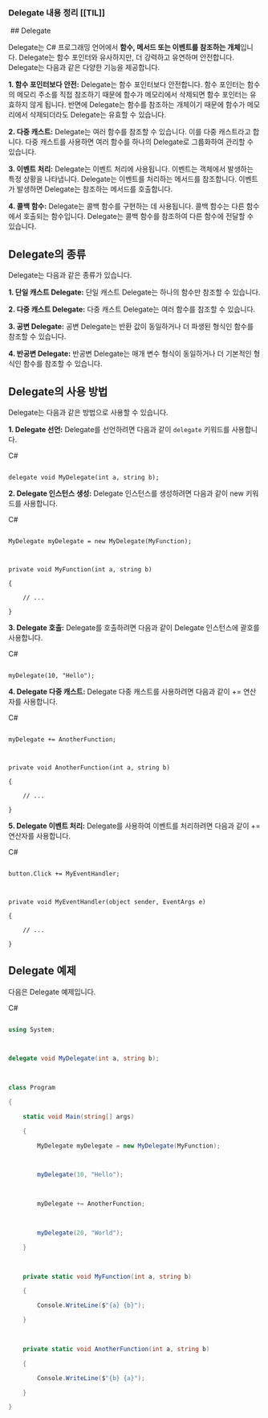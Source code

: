 ### Delegate 내용 정리 [[TIL]]

 ## Delegate

  

Delegate는 C# 프로그래밍 언어에서 **함수, 메서드 또는 이벤트를 참조하는 개체**입니다. Delegate는 함수 포인터와 유사하지만, 더 강력하고 유연하며 안전합니다. Delegate는 다음과 같은 다양한 기능을 제공합니다.

  

**1. 함수 포인터보다 안전:** Delegate는 함수 포인터보다 안전합니다. 함수 포인터는 함수의 메모리 주소를 직접 참조하기 때문에 함수가 메모리에서 삭제되면 함수 포인터는 유효하지 않게 됩니다. 반면에 Delegate는 함수를 참조하는 개체이기 때문에 함수가 메모리에서 삭제되더라도 Delegate는 유효할 수 있습니다.

  

**2. 다중 캐스트:** Delegate는 여러 함수를 참조할 수 있습니다. 이를 다중 캐스트라고 합니다. 다중 캐스트를 사용하면 여러 함수를 하나의 Delegate로 그룹화하여 관리할 수 있습니다.

  

**3. 이벤트 처리:** Delegate는 이벤트 처리에 사용됩니다. 이벤트는 객체에서 발생하는 특정 상황을 나타냅니다. Delegate는 이벤트를 처리하는 메서드를 참조합니다. 이벤트가 발생하면 Delegate는 참조하는 메서드를 호출합니다.

  

**4. 콜백 함수:** Delegate는 콜백 함수를 구현하는 데 사용됩니다. 콜백 함수는 다른 함수에서 호출되는 함수입니다. Delegate는 콜백 함수를 참조하여 다른 함수에 전달할 수 있습니다.

  

## Delegate의 종류

  

Delegate는 다음과 같은 종류가 있습니다.

  

**1. 단일 캐스트 Delegate:** 단일 캐스트 Delegate는 하나의 함수만 참조할 수 있습니다.

  

**2. 다중 캐스트 Delegate:** 다중 캐스트 Delegate는 여러 함수를 참조할 수 있습니다.

  

**3. 공변 Delegate:** 공변 Delegate는 반환 값이 동일하거나 더 파생된 형식인 함수를 참조할 수 있습니다.

  

**4. 반공변 Delegate:** 반공변 Delegate는 매개 변수 형식이 동일하거나 더 기본적인 형식인 함수를 참조할 수 있습니다.

  

## Delegate의 사용 방법

  

Delegate는 다음과 같은 방법으로 사용할 수 있습니다.

  

**1. Delegate 선언:** Delegate를 선언하려면 다음과 같이 `delegate` 키워드를 사용합니다.

  

C#

  

```

delegate void MyDelegate(int a, string b);

```

  

  

**2. Delegate 인스턴스 생성:** Delegate 인스턴스를 생성하려면 다음과 같이 new 키워드를 사용합니다.

  

C#

  

```

MyDelegate myDelegate = new MyDelegate(MyFunction);

  

private void MyFunction(int a, string b)

{

    // ...

}

```

  

  

**3. Delegate 호출:** Delegate를 호출하려면 다음과 같이 Delegate 인스턴스에 괄호를 사용합니다.

  

C#

  

```

myDelegate(10, "Hello");

```

  

  

**4. Delegate 다중 캐스트:** Delegate 다중 캐스트를 사용하려면 다음과 같이 += 연산자를 사용합니다.

  

C#

  

```

myDelegate += AnotherFunction;

  

private void AnotherFunction(int a, string b)

{

    // ...

}

```

  

  

**5. Delegate 이벤트 처리:** Delegate를 사용하여 이벤트를 처리하려면 다음과 같이 += 연산자를 사용합니다.

  

C#

  

```

button.Click += MyEventHandler;

  

private void MyEventHandler(object sender, EventArgs e)

{

    // ...

}

```

  

  

## Delegate 예제

  

다음은 Delegate 예제입니다.

  

C#

  

```csharp

using System;

  

delegate void MyDelegate(int a, string b);

  

class Program

{

    static void Main(string[] args)

    {

        MyDelegate myDelegate = new MyDelegate(MyFunction);

  

        myDelegate(10, "Hello");

  

        myDelegate += AnotherFunction;

  

        myDelegate(20, "World");

    }

  

    private static void MyFunction(int a, string b)

    {

        Console.WriteLine($"{a} {b}");

    }

  

    private static void AnotherFunction(int a, string b)

    {

        Console.WriteLine($"{b} {a}");

    }

}

```